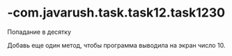 # -com.javarush.task.task12.task1230
Попадание в десятку

Добавь еще один метод, чтобы программа выводила на экран число 10.
